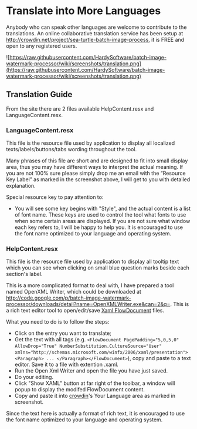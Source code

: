 # Translate into More Languages #

Anybody who can speak other languages are welcome to contribute to the translations. An online collaborative translation service has been setup at http://crowdin.net/project/sea-turtle-batch-image-process, it is FREE and open to any registered users.

![https://raw.githubusercontent.com/HardySoftware/batch-image-watermark-processor/wiki/screenshots/translation.png](https://raw.githubusercontent.com/HardySoftware/batch-image-watermark-processor/wiki/screenshots/translation.png)

## Translation Guide ##
From the site there are 2 files available HelpContent.resx and LanguageContent.resx.

### LanguageContent.resx ###
This file is the resource file used by application to display all localized texts/labels/buttons/tabs wording throughout the tool.

Many phrases of this file are short and are designed to fit into small display area, thus you may have different ways to interpret the actual meaning. If you are not 100% sure please simply drop me an email with the “Resource Key Label” as marked in the screenshot above, I will get to you with detailed explanation.

Special resource key to pay attention to:
  * You will see some key begins with "Style", and the actual content is a list of font name. These keys are used to control the tool what fonts to use when some certain areas are displayed. If you are not sure what window each key refers to, I will be happy to help you. It is encouraged to use the font name optimized to your language and operating system.

### HelpContent.resx ###
This file is the resource file used by application to display all tooltip text which you can see when clicking on small blue question marks beside each section's label.

This is a more complicated format to deal with, I have prepared a tool named OpenXML Writer, which could be downloaded at http://code.google.com/p/batch-image-watermark-processor/downloads/detail?name=OpenXMLWriter.exe&can=2&q=. This is a rich text editor tool to open/edit/save [Xaml FlowDocument](http://msdn.microsoft.com/en-us/library/aa970909.aspx) files.

What you need to do is to follow the steps:
  * Click on the entry you want to translate;
  * Get the text with all tags (e.g. `<FlowDocument PagePadding="5,0,5,0" AllowDrop="True" NumberSubstitution.CultureSource="User" xmlns="http://schemas.microsoft.com/winfx/2006/xaml/presentation"><Paragraph> ... </Paragraph></FlowDocument>`), copy and paste to a text editor. Save it to a file with extention .xaml.
  * Run the Open Xml Writer and open the file you have just saved.
  * Do your editing.
  * Click "Show XAML" button at far right of the toolbar, a window will popup to display the modifed FlowDocument content.
  * Copy and paste it into [crowdin](http://crowdin.net/project/sea-turtle-batch-image-process)'s Your Language area as marked in screenshot.

Since the text here is actually a format of rich text, it is encouraged to use the font name optimized to your language and operating system.